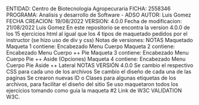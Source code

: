 ENTIDAD: Centro de Biotecnologia Agropecuraria FICHA: 2558346 PROGRAMA: Analisis y desarrollo de Software - ADSO AUTOR: Luis Gomez FECHA CREACION: 19/08/2022 VERSION: 4.0.0 Fecha de modificacion: 21/08/2022 Luis Gomez En este repositorio se encontra la version 4.0.0 de los 15 ejercicios html al igual que los 4 tipos de maquetado pedidos por el instructor (se hizo uso de div y css) Notas de versiones: NOTAS Maquetado Maqueta 1 contiene: Encabezado Menu Cuerpo Maqueta 2 contiene: Encabezado Menu Cuerpo ++ Pie Maqueta 3 contiene: Encabezado Menu Cuerpo Pie ++ Aside (Opciones) Maqueta 4 contiene: Encabezado Menu Cuerpo Pie Aside ++ Lateral NOTAS VERSIÓN 4.0.0  Se cambio el respectivo CSS para cada uno de los archivos  Se cambio el diseño de cada una de las paginas  Se crearon nuevas ID o Clases para algunas etiquetas de los archivos, para facilitar el diseño del sitio Se uso maquetaron todos los ejercicios tomando como guia la maqueta #2 Link de W3C VALIDATION W3C.
